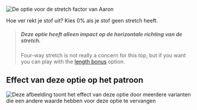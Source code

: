 ![De optie voor de stretch factor van Aaron](./stretchfactor.svg)

Hoe ver rekt je stof uit?  Kies 0% als je stof geen stretch heeft.

> ##### Deze optie heeft alleen impact op de horizontale richting van de stretch.
>
> Four-way stretch is not really a concern for this top, but if you want you can play with the [length bonus](../lengthbonus) option.

## Effect van deze optie op het patroon

![Deze afbeelding toont het effect van deze optie door meerdere varianten die een andere waarde hebben voor deze optie te vervangen](aaron_stretchfactor_sample.svg "Effect van deze optie op het patroon")
